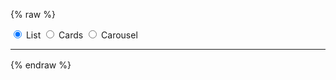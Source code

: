 ---
---

{% raw %}
<style>
main {
  padding: 1rem;
}
.btn-group * {
  box-shadow: none !important;
}
#reload-btn {
  margin-left: 0.5em;
}
</style>
<section>
  <div id="layout-radio-group" class="btn-group" role="group">
    <input type="radio" class="btn-check" name="layout" value="list" id="layout-radio-list" autocomplete="off" checked>
    <label class="btn btn-outline-primary" for="layout-radio-list">List</label>
    <input type="radio" class="btn-check" name="layout" value="cards" id="layout-radio-cards" autocomplete="off">
    <label class="btn btn-outline-primary" for="layout-radio-cards">Cards</label>
    <input type="radio" class="btn-check" name="layout" value="carousel" id="layout-radio-carousel" autocomplete="off">
    <label class="btn btn-outline-primary" for="layout-radio-carousel">Carousel</label>
  </div>
</section>
<script>
  const radioGroup = document.querySelector('#layout-radio-group');
  radioGroup.addEventListener('change', event => {
    const value = window.selectedLayout = event.target.value;
    window.onSelectLayout && window.onSelectLayout(value);
  });
  for (const radio of radioGroup.querySelectorAll('input[type="radio"]')) {
    if (radio.checked) {
      window.selectedLayout = radio.value;
      break;
    }
  }
</script>
<hr>
<section>
  <miso-search>
    <miso-query></miso-query>
  </miso-search>
</section>
<section style="margin-top: 1rem;">
  <miso-search>
    <miso-products></miso-products>
  </miso-search>
</section>
<script>
const misocmd = window.misocmd || (window.misocmd = []);
misocmd.push(() => {
  MisoClient.plugins.use('std:ui');
  const client = new MisoClient('...');
  const workflow = client.ui.search;
  workflow.useApi('search', { rows: 10 });
  workflow.useAutocomplete(true);
  window.onSelectLayout = value => workflow.useLayouts({ products: value });
  window.onSelectLayout(window.selectedLayout);
});
</script>
{% endraw %}
